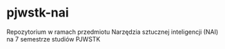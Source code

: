 # pjwstk-nai
Repozytorium w ramach przedmiotu Narzędzia sztucznej inteligencji (NAI) na 7 semestrze studiów PJWSTK 
